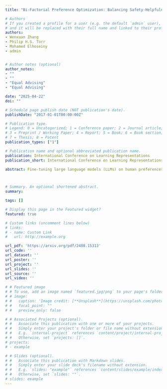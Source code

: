 ```yaml
---
title: "Bi-Factorial Preference Optimization: Balancing Safety-Helpfulness in Language Models"

# Authors
# If you created a profile for a user (e.g. the default `admin` user), write the username (folder name) here 
# and it will be replaced with their full name and linked to their profile.
authors:
- Wenxuan Zhang
- Philip H.S. Torr
- Mohamed Elhoseiny
- admin


# Author notes (optional)
author_notes:
- ""
- ""
- "Equal Advising"
- "Equal Advising"

date: "2025-04-22"
doi: ""

# Schedule page publish date (NOT publication's date).
publishDate: "2017-01-01T00:00:00Z"

# Publication type.
# Legend: 0 = Uncategorized; 1 = Conference paper; 2 = Journal article;
# 3 = Preprint / Working Paper; 4 = Report; 5 = Book; 6 = Book section;
# 7 = Thesis; 8 = Patent
publication_types: ["1"]

# Publication name and optional abbreviated publication name.
publication: International Conference on Learning Representations
publication_short: International Conference on Learning Representations (**ICLR25**) [<span style="color:red">Spotlight</span>]

abstract: Fine-tuning large language models (LLMs) on human preferences, typically through reinforcement learning from human feedback (RLHF), has proven successful in enhancing their capabilities. However, ensuring the safety of LLMs during the fine-tuning remains a critical concern, and mitigating the potential conflicts in safety and helpfulness is costly in RLHF. To address this issue, we propose a supervised learning framework called Bi-Factorial Preference Optimization (BFPO), which re-parameterizes a joint RLHF objective of both safety and helpfulness into a single supervised learning objective. In the supervised optimization, a labeling function is used to capture global preferences ranking to balance both safety and helpfulness. To evaluate BFPO, we develop a benchmark including comprehensive discriminative and generative tasks for helpfulness and harmlessness. The results indicate that our method significantly outperforms existing approaches in both safety and helpfulness. Moreover, BFPO eliminates the need for human prompting and annotation in LLM fine-tuning while achieving the same level of safety as methods that heavily rely on human labor, with less than 10% of the computational resources. The training recipes and models will be released.



# Summary. An optional shortened abstract.
summary: 

tags: []

# Display this page in the Featured widget?
featured: true

# Custom links (uncomment lines below)
# links:
# - name: Custom Link
#   url: http://example.org

url_pdf: 'https://arxiv.org/pdf/2408.15313'
url_code: ''
url_dataset: ''
url_poster: ''
url_project: ''
url_slides: ''
url_source: ''
url_video: ''

# # Featured image
# # To use, add an image named `featured.jpg/png` to your page's folder. 
# # image:
# #   caption: 'Image credit: [**Unsplash**](https://unsplash.com/photos/pLCdAaMFLTE)'
# #   focal_point: ""
# #   preview_only: false

# # Associated Projects (optional).
# #   Associate this publication with one or more of your projects.
# #   Simply enter your project's folder or file name without extension.
# #   E.g. `internal-project` references `content/project/internal-project/index.md`.
# #   Otherwise, set `projects: []`.
# projects:
# - example

# # Slides (optional).
# #   Associate this publication with Markdown slides.
# #   Simply enter your slide deck's filename without extension.
# #   E.g. `slides: "example"` references `content/slides/example/index.md`.
# #   Otherwise, set `slides: ""`.
# slides: example
---
```

<!-- 
{{% callout note %}}
Click the *Cite* button above to demo the feature to enable visitors to import publication metadata into their reference management software.
{{% /callout %}}

{{% callout note %}}
Create your slides in Markdown - click the *Slides* button to check out the example.
{{% /callout %}} -->


